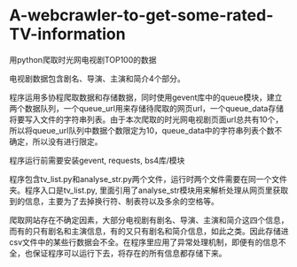 # A-webcrawler-to-get-some-rated-TV-information
用python爬取时光网电视剧TOP100的数据

电视剧数据包含剧名、导演、主演和简介4个部分。

程序运用多协程爬取数据和存储数据，同时使用gevent库中的queue模块，建立两个数据队列，一个queue_url用来存储待爬取的网页url，一个queue_data存储将要写入文件的字符串列表。由于本次爬取的时光网电视剧页面url总共有10个，所以将queue_url队列中数据个数限定为10，queue_data中的字符串列表个数不确定，所以没有进行限定。

程序运行前需要安装gevent, requests, bs4库/模块

程序包含tv_list.py和analyse_str.py两个文件，运行时两个文件需要在同一个文件夹。程序入口是tv_list.py, 里面引用了analyse_str模块用来解析处理从网页里获取到的信息，主要为了去掉换行符、制表符以及多余的空格等。

爬取网站存在不确定因素，大部分电视剧有剧名、导演、主演和简介这四个信息，而有的只有剧名和主演信息，有的又只有剧名和简介信息，如此之类。因此存储进csv文件中的某些行数据会不全。在程序里应用了异常处理机制，即便有的信息不全，也保证程序可以运行下去，将存在的所有信息都存储下来。
